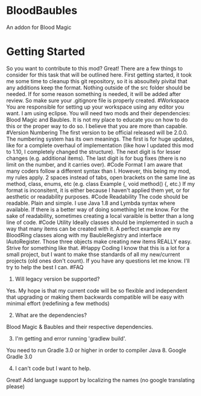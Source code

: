# BloodBaubles
An addon for Blood Magic

# Getting Started
So you want to contribute to this mod? Great! There are a few things to consider for this task that will be outlined here. First getting started, it took me some time to cleanup this git repository, so it is absoultely pivital that any additions keep the format. Nothing outside of the src folder should be needed. If for some reason something is needed, it will be added after review. So make sure your .gitignore file is properly created.
#Workspace
You are responsible for setting up your workspace using any editor you want. I am using eclipse. You will need two mods and their dependencies: Blood Magic and Baubles. It is not my place to educate you on how to do this or the proper way to do so. I believe that you are more than capable.
#Version Numbering
The first version to be official released will be 2.0.0. The numbering system has its own meanings. The first is for huge updates, like for a complete overhaul of implementation (like how I updated this mod to 1.10, I completely changed the structure). The next digit is for lesser changes (e.g. additional items). The last digit is for bug fixes (there is no limit on the number, and it carries over).
#Code Format
I am aware that many coders follow a different syntax than I. However, this being my mod, my rules apply. 2 spaces instead of tabs, open brackets on the same line as method, class, enums, etc (e.g. class Example {, void method() {, etc.) If my format is inconsitent, it is either because I haven't applied them yet, or for aesthetic or readability purposes.
#Code Readability
The code should be readable. Plain and simple. I use Java 1.8 and Lymbda syntax where available. If there is a better way of doing something let me know. For the sake of readability, sometimes creating a local varaible is better than a long line of code.
#Code Utility
Ideally classes should be implemented in such a way that many items can be created with it. A perfect example are my BloodRing classes along with my BaubleRegistry and interface IAutoRegister. Those three objects make creating new items REALLY easy. Strive for something like that.
#Happy Coding
I know that this is a lot for a small project, but I want to make thse standards of all my new/current projects (old ones don't count). If you have any questions let me know. I'll try to help the best I can.
#FAQ
1. Will legacy version be supported?

Yes. My hope is that my current code will be so flexible and independent that upgrading or making them backwards compatible will be easy with minimal effort (redefining a few methods)

2. What are the dependencies?

Blood Magic & Baubles and their respective dependencies.

3. I'm getting and error running 'gradlew build'.

You need to run Gradle 3.0 or higher in order to compiler Java 8. Google Gradle 3.0

4. I can't code but I want to help.

Great! Add language support by localizing the names (no google translating please)